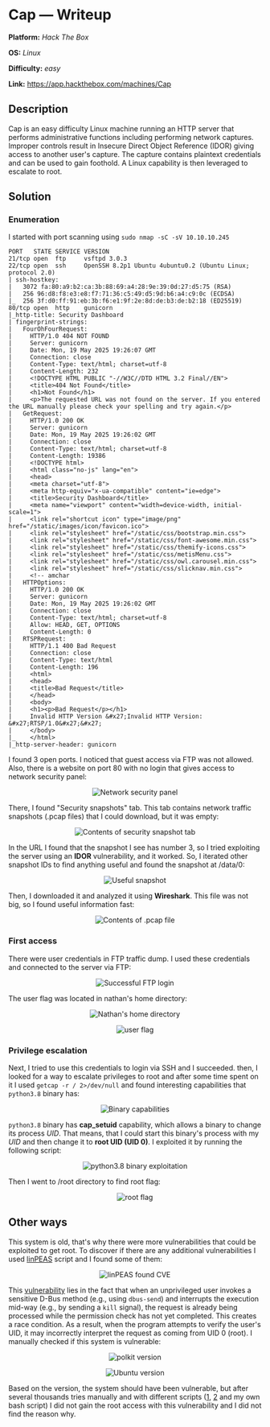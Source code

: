 # Cap — Writeup

**Platform:** *Hack The Box*

**OS:** *Linux*

**Difficulty:** *easy*

**Link:** https://app.hackthebox.com/machines/Cap


## Description

Cap is an easy difficulty Linux machine running an HTTP server that performs administrative functions including performing network captures. Improper controls result in Insecure Direct Object Reference (IDOR) giving access to another user's capture. The capture contains plaintext credentials and can be used to gain foothold. A Linux capability is then leveraged to escalate to root.

## Solution

### Enumeration

I started with port scanning using `sudo nmap -sC -sV 10.10.10.245`

```
PORT   STATE SERVICE VERSION
21/tcp open  ftp     vsftpd 3.0.3
22/tcp open  ssh     OpenSSH 8.2p1 Ubuntu 4ubuntu0.2 (Ubuntu Linux; protocol 2.0)
| ssh-hostkey: 
|   3072 fa:80:a9:b2:ca:3b:88:69:a4:28:9e:39:0d:27:d5:75 (RSA)
|   256 96:d8:f8:e3:e8:f7:71:36:c5:49:d5:9d:b6:a4:c9:0c (ECDSA)
|_  256 3f:d0:ff:91:eb:3b:f6:e1:9f:2e:8d:de:b3:de:b2:18 (ED25519)
80/tcp open  http    gunicorn
|_http-title: Security Dashboard
| fingerprint-strings: 
|   FourOhFourRequest: 
|     HTTP/1.0 404 NOT FOUND
|     Server: gunicorn
|     Date: Mon, 19 May 2025 19:26:07 GMT
|     Connection: close
|     Content-Type: text/html; charset=utf-8
|     Content-Length: 232
|     <!DOCTYPE HTML PUBLIC "-//W3C//DTD HTML 3.2 Final//EN">
|     <title>404 Not Found</title>
|     <h1>Not Found</h1>
|     <p>The requested URL was not found on the server. If you entered the URL manually please check your spelling and try again.</p>
|   GetRequest: 
|     HTTP/1.0 200 OK
|     Server: gunicorn
|     Date: Mon, 19 May 2025 19:26:02 GMT
|     Connection: close
|     Content-Type: text/html; charset=utf-8
|     Content-Length: 19386
|     <!DOCTYPE html>
|     <html class="no-js" lang="en">
|     <head>
|     <meta charset="utf-8">
|     <meta http-equiv="x-ua-compatible" content="ie=edge">
|     <title>Security Dashboard</title>
|     <meta name="viewport" content="width=device-width, initial-scale=1">
|     <link rel="shortcut icon" type="image/png" href="/static/images/icon/favicon.ico">
|     <link rel="stylesheet" href="/static/css/bootstrap.min.css">
|     <link rel="stylesheet" href="/static/css/font-awesome.min.css">
|     <link rel="stylesheet" href="/static/css/themify-icons.css">
|     <link rel="stylesheet" href="/static/css/metisMenu.css">
|     <link rel="stylesheet" href="/static/css/owl.carousel.min.css">
|     <link rel="stylesheet" href="/static/css/slicknav.min.css">
|     <!-- amchar
|   HTTPOptions: 
|     HTTP/1.0 200 OK
|     Server: gunicorn
|     Date: Mon, 19 May 2025 19:26:02 GMT
|     Connection: close
|     Content-Type: text/html; charset=utf-8
|     Allow: HEAD, GET, OPTIONS
|     Content-Length: 0
|   RTSPRequest: 
|     HTTP/1.1 400 Bad Request
|     Connection: close
|     Content-Type: text/html
|     Content-Length: 196
|     <html>
|     <head>
|     <title>Bad Request</title>
|     </head>
|     <body>
|     <h1><p>Bad Request</p></h1>
|     Invalid HTTP Version &#x27;Invalid HTTP Version: &#x27;RTSP/1.0&#x27;&#x27;
|     </body>
|_    </html>
|_http-server-header: gunicorn
```

I found 3 open ports. I noticed that guest access via FTP was not allowed.
Also, there is a website on port 80 with no login that gives access to network security panel:

<p align="center">
<img src="../../resources/HackTheBox/Cap1.png" alt="Network security panel"/>
</p>

There, I found "Security snapshots" tab. This tab contains network traffic snapshots (.pcap files) that I could download, but it was empty:

<p align="center">
<img src="../../resources/HackTheBox/Cap2.png" alt="Contents of security snapshot tab"/>
</p>

In the URL I found that the snapshot I see has number 3, so I tried exploiting the server using an **IDOR** vulnerability, and it worked. So, I iterated other snapshot IDs to find anything useful and found the snapshot at /data/0:

<p align="center">
<img src="../../resources/HackTheBox/Cap3.png" alt="Useful snapshot"/>
</p>

Then, I downloaded it and analyzed it using **Wireshark**. This file was not big, so I found useful information fast:

<p align="center">
<img src="../../resources/HackTheBox/Cap4.png" alt="Contents of .pcap file"/>
</p>

### First access

There were user credentials in FTP traffic dump. I used these credentials and connected to the server via FTP:

<p align="center">
<img src="../../resources/HackTheBox/Cap5.png" alt="Successful FTP login"/>
</p>

The user flag was located in nathan's home directory:

<p align="center">
<img src="../../resources/HackTheBox/Cap6_0.png" alt="Nathan's home directory"/>
</p>
<p align="center">
<img src="../../resources/HackTheBox/Cap6_1.png" alt="user flag"/>
</p>

### Privilege escalation

Next, I tried to use this credentials to login via SSH and I succeeded. then, I looked for a way to escalate privileges to root and after some time spent on it I used `getcap -r / 2>/dev/null` and found interesting capabilities that `python3.8` binary has:

<p align="center">
<img src="../../resources/HackTheBox/Cap7.png" alt="Binary capabilities"/>
</p>

`python3.8` binary has **cap_setuid** capability, which allows a binary to change its process *UID*. That means, that I could start this binary's process with my *UID* and then change it to **root UID (UID 0)**. I exploited it by running the following script:

<p align="center">
<img src="../../resources/HackTheBox/Cap8.png" alt="python3.8 binary exploitation"/>
</p>

Then I went to /root directory to find root flag:

<p align="center">
<img src="../../resources/HackTheBox/Cap9.png" alt="root flag"/>
</p>


## Other ways

This system is old, that's why there were more vulnerabilities that could be exploited to get root. To discover if there are any additional vulnerabilities I used [linPEAS](https://github.com/peass-ng/PEASS-ng/blob/master/linPEAS/README.md) script and I found some of them:

<p align="center">
<img src="../../resources/HackTheBox/Cap10.png" alt="linPEAS found CVE"/>
</p>

This [vulnerability](https://nvd.nist.gov/vuln/detail/CVE-2021-3560) lies in the fact that when an unprivileged user invokes a sensitive D-Bus method (e.g., using `dbus-send`) and interrupts the execution mid-way (e.g., by sending a `kill` signal), the request is already being processed while the permission check has not yet completed. This creates a race condition. As a result, when the program attempts to verify the user's UID, it may incorrectly interpret the request as coming from UID 0 (root).
I manually checked if this system is vulnerable:

<p align="center">
<img src="../../resources/HackTheBox/Cap11_0.png" alt="polkit version"/>
</p>
<p align="center">
<img src="../../resources/HackTheBox/Cap11_1.png" alt="Ubuntu version"/>
</p>

Based on the version, the system should have been vulnerable, but after several thousands tries manually and with different scripts ([1](https://github.com/secnigma/CVE-2021-3560-Polkit-Privilege-Esclation), [2](https://www.exploit-db.com/exploits/50011) and my own bash script) I did not gain the root access with this vulnerability and I did not find the reason why.